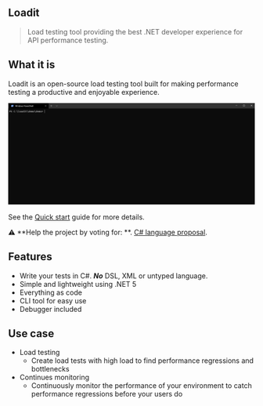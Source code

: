 ## Loadit

> Load testing tool providing the best .NET developer experience for API performance testing.

## What it is

Loadit is an open-source load testing tool built for making performance testing a productive and enjoyable experience.

![Loadit](img/loadit.gif)

See the [Quick start](quickstart.md) guide for more details.

⚠️ **Help the project by voting for: **. [C# language proposal](https://github.com/dotnet/csharplang/issues/4163).

## Features

- Write your tests in C#. ***No*** DSL, XML or untyped language.
- Simple and lightweight using .NET 5
- Everything as code
- CLI tool for easy use
- Debugger included

## Use case

- Load testing
  - Create load tests with high load to find performance regressions and bottlenecks 
- Continues monitoring
  - Continuously monitor the performance of your environment to catch performance regressions before your users do